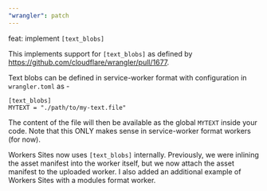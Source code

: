 ```yaml
---
"wrangler": patch
---
```


feat: implement `[text_blobs]`

This implements support for `[text_blobs]` as defined by https://github.com/cloudflare/wrangler/pull/1677.

Text blobs can be defined in service-worker format with configuration in `wrangler.toml` as -

```
[text_blobs]
MYTEXT = "./path/to/my-text.file"
```

The content of the file will then be available as the global `MYTEXT` inside your code. Note that this ONLY makes sense in service-worker format workers (for now).

Workers Sites now uses `[text_blobs]` internally. Previously, we were inlining the asset manifest into the worker itself, but we now attach the asset manifest to the uploaded worker. I also added an additional example of Workers Sites with a modules format worker.
